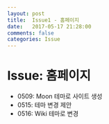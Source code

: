 ```yaml
---
layout: post
title:  Issue1 - 홈페이지
date:   2017-05-17 21:28:00
comments: false
categories: Issue
---
```


# Issue: 홈페이지

* 0509: Moon 테마로 사이트 생성
* 0515: 테마 변경 제안
* 0516: Wiki 테마로 변경
